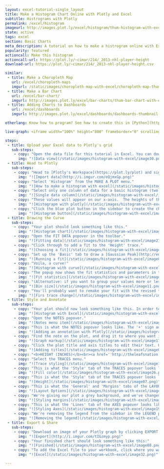 ```yaml
---
layout: excel-tutorial-single_layout
title: Make a Histogram Chart Online with Plotly and Excel
subtitle: Histrograms with Plotly
permalink: /excel/histogram
imageurl: http://images.plot.ly/excel/histogram/thum-histogram-with-excel.png
state: active
tags: excel
section: Basic Charts
meta_description: A tutorial on how to make a histrogram online with Excel.
popularity: featured
actioncall: Make this histogram
actioncall-url: https://plot.ly/~cimar/214/_2013-nhl-player-height
download-url: https://plot.ly/~cimar/214/_2013-nhl-player-height.csv

similar:
 - title: Make a Choropleth Map
   url: /excel/choropleth-maps
   imgurl: /static/images/choropleth-map-with-excel/choropleth-map-thumb.png
 - title: Make a Bar Chart
   url: /excel/bar-chart/
   imgurl: http://images.plot.ly/excel/bar-charts/thum-bar-chart-with-excel.png
 - title: Adding Charts to Dashboards
   url: /excel/dashboards
   imgurl: http://images.plot.ly/excel/dashboards/dashboards-thumbnail.png

otherlang: Know how to program? See how to create this in [Python](https://plot.ly/python/histograms/) or [R](https://plot.ly/r/histograms/).

live-graph: <iframe width="100%" height="800" frameborder="0" scrolling="no" src="https://plot.ly/~cimar/214/_2013-nhl-player-height.embed"></iframe>

steps:
 - title: Upload your Excel data to Plotly's grid
   sub-steps:
    - copy: "Open the data file for this tutorial in Excel. You can download the file here in [CSV format](https://plot.ly/~cimar/214/_2013-nhl-player-height.csv)"
      img: "![Data view](/static/images/histogram-with-excel/image30.png)"
 - title: Head to Plotly
   sub-steps:
    - copy: "Head to [Plotly's Workspace](https://plot.ly/plot) and sign into your free Plotly account. Go to 'Import', click 'Upload a file', then choose your Excel file to upload. Your Excel file will now open in Plotly's grid. For more about Plotly's grid, see [this tutorial](/add-data-to-the-plotly-grid/)"
      img: "![Import data](http://i.imgur.com/eQjmxGp.png)"
    - copy: "Select 'Histogram' from the MAKE A PLOT menu."
      img: "![How to make a histogram with excel](/static/images/histogram-with-excel/image18.png)"
    - copy: "Select only one column of data for a basic histogram (two with the 'group by' option)."
      img: "![Single data column](/static/images/histogram-with-excel/image05.png)"
    - copy: "These values will appear on our x-axis.  The heights of the bars of our histogram will denote how many times each value or 'bin' of values appears in the column. To learn more see: [histogram](https://plot.ly/histogram/)"
      img: "![Histograpm with plotly](/static/images/histogram-with-excel/image15.gif)"
    - copy: "Click the blue plot button in the sidebar to create the chart.  (For more help with the grid see: [here](/add-data-to-the-plotly-grid/)"
      img: "![Histogram button](/static/images/histogram-with-excel/image21.png)"
 - title: Drawing the Curve
   sub-steps:
    - copy: "Your plot should look something like this."
      img: "![Histogram chart](/static/images/histogram-with-excel/image20.png)"
    - copy: "Open the FIT DATA popover in the toolbar."
      img: "![Fitting data](/static/images/histogram-with-excel/image27.png)"
    - copy: "Click through to add a fit to the 'Height' trace."
      img: "![Choosing a fit](/static/images/histogram-with-excel/image04.png)"
    - copy: "Set up the 'Basic' tab to draw a [Gaussian Peak](http://en.wikipedia.org/wiki/Gaussian_function) based on the data. Leave the other options blank and click the 'Run this fit' button at the bottom."
      img: "![Running a fit](/static/images/histogram-with-excel/image09.png)"
    - copy: "Voila, a curve!"
      img: "![Histogram with curve](/static/images/histogram-with-excel/image03.png)"
    - copy: "The popup now shows the fit statistics and parameters in the curve's equation, a+h*exp(-(x-x0)^2/(2*w^2))."
      img: "![Fit statistics](/static/images/histogram-with-excel/image14.png)"
    - copy: "(Alternative: if you want to group your values more or less than Plotly has by default, do so in the 'Range/bins' tab of the TRACES popover.)"
      img: "![Bin size](/static/images/histogram-with-excel/image11.png)"
    - copy: "You'll probably want to remake your fit with the revised trace."
      img: "![Firs trace change](/static/images/histogram-with-excel/image06.png)"
 - title: Style and Annotate
   sub-steps:
    - copy: "Your plot should now look something like this. In order to get the graph at the top of the chart, you'll need to style and annotate it."
      img: "![Histogram with Excel](/static/images/histogram-with-excel/image03.png)"
    - copy: "Open the NOTES popover."
      img: "![Notes menu item](/static/images/histogram-with-excel/image22.png)"
    - copy: "This is what the NOTES popover looks like. The '+' sign adds new notes. Hide the arrow. Set the 'Move with' option to 'Data', as the note refers to a specific pair of points on the plot."
      img: "![Adding an annotation with Plotly](/static/images/histogram-with-excel/image24.png)"
    - copy: "Find the note on the plot, and drag it to where you want it. Click the note to edit its text. Use markup to style and format it. <b>MEAN: 72.8''<br>MEDIAN:73''</b>"
      img: "![Graph markup](/static/images/histogram-with-excel/image17.png)"
    - copy: "Click the plot title and axis titles to edit their text. Use markup to link to your source."
      img: "![Adding titles](/static/images/histogram-with-excel/image00.png)"
    - copy: "<b>HEIGHT (INCHES)</b><br><a href=''http://theleafsnation.com/2014/5/25/justin-s-nhl-draftbook-2013-1963''>NHL Draftbook, Justin Fisher</a>"
    - copy: "Select the TRACES menu."
      img: "![Trace styling](/static/images/histogram-with-excel/image13.png)"
    - copy: "This is what the 'Style' tab of the TRACES popover looks like for the 'Height' trace. We've changed the bar color and made them narrower."
      img: "![Fill color](/static/images/histogram-with-excel/image26.png)"
    - copy: "This is what the 'Style' tab of the TRACES popover looks like for the 'Height - fit' trace. We've changed the line color and stroke."
      img: "![Height](/static/images/histogram-with-excel/image07.png)"
    - copy: "This is what the 'General' and 'Margins' tabs of the LAYOUT popover should look like."
      img: "![Layout Options](/static/images/histogram-with-excel/image23.png)"
    - copy: "We're giving our plot a grey background, and we've changed some of the font "
      img: "![Styling margins](/static/images/histogram-with-excel/image02.png)"
    - copy: "This is what the 'Lines' tab of the AXES popover looks like. We're hiding the body grid lines, and colored the zero line red."
      img: "![Styling Axes](/static/images/histogram-with-excel/image19.png)"
    - copy: "We're removing the legend from the sidebar in the LEGEND popover."
      img: "![Removing the legend](/static/images/histogram-with-excel/image12.png)"
 - title: Export & Share
   sub-steps:
    - copy: "Download an image of your Plotly graph by clicking EXPORT on the toolbar."
      img: "![Export](http://i.imgur.com/tIGzmyp.png)"
    - copy: "Your finished chart should look something like this:"
      img: "![Finished](/static/images/histogram-with-excel/image08.png)"
    - copy: "To add the Excel file to your workbook, click where you want to insert the picture inside Excel. On the INSERT tab inside Excel, in the ILLUSTRATIONS group, click PICTURE. Locate the Plotly graph image that you downloaded and then double-click it. Notice that we also copy-pasted the Plotly graph link in a cell for easy access to the interactive Plotly version."
      img: "![Excel](/static/images/histogram-with-excel/image32.png)"

---
```


